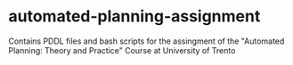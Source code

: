 # automated-planning-assignment
Contains PDDL files and bash scripts for the assingment of the "Automated Planning: Theory and Practice" Course at University of Trento
